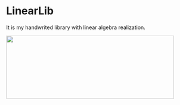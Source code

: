 # LinearLib
It is my handwrited library with linear algebra realization.

<a href="https://github.com/LavrentevAndrey/github-readme-stats">
  <img width=450 height=170 align="center" src="https://github-readme-stats.vercel.app/api?username=LavrentevAndrey&theme=midnight-purple&show_icons=true&bg_color=0D1117&hide_border=true" />
</a>
